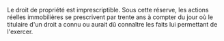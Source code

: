 Le droit de propriété est imprescriptible. Sous cette réserve, les actions réelles immobilières se prescrivent par trente ans à compter du jour où le titulaire d'un droit a connu ou aurait dû connaître les faits lui permettant de l'exercer.

